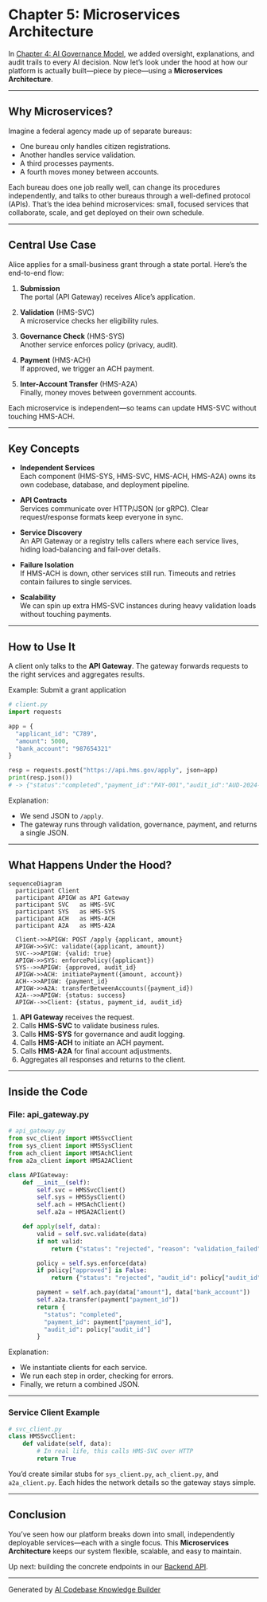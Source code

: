 # Chapter 5: Microservices Architecture

In [Chapter 4: AI Governance Model](04_ai_governance_model_.md), we added oversight, explanations, and audit trails to every AI decision. Now let’s look under the hood at how our platform is actually built—piece by piece—using a **Microservices Architecture**.

---

## Why Microservices?

Imagine a federal agency made up of separate bureaus:

- One bureau only handles citizen registrations.
- Another handles service validation.
- A third processes payments.
- A fourth moves money between accounts.

Each bureau does one job really well, can change its procedures independently, and talks to other bureaus through a well-defined protocol (APIs). That’s the idea behind microservices: small, focused services that collaborate, scale, and get deployed on their own schedule.

---

## Central Use Case

Alice applies for a small-business grant through a state portal. Here’s the end-to-end flow:

1. **Submission**  
   The portal (API Gateway) receives Alice’s application.

2. **Validation** (HMS-SVC)  
   A microservice checks her eligibility rules.

3. **Governance Check** (HMS-SYS)  
   Another service enforces policy (privacy, audit).

4. **Payment** (HMS-ACH)  
   If approved, we trigger an ACH payment.

5. **Inter-Account Transfer** (HMS-A2A)  
   Finally, money moves between government accounts.

Each microservice is independent—so teams can update HMS-SVC without touching HMS-ACH.

---

## Key Concepts

- **Independent Services**  
  Each component (HMS-SYS, HMS-SVC, HMS-ACH, HMS-A2A) owns its own codebase, database, and deployment pipeline.

- **API Contracts**  
  Services communicate over HTTP/JSON (or gRPC). Clear request/response formats keep everyone in sync.

- **Service Discovery**  
  An API Gateway or a registry tells callers where each service lives, hiding load-balancing and fail-over details.

- **Failure Isolation**  
  If HMS-ACH is down, other services still run. Timeouts and retries contain failures to single services.

- **Scalability**  
  We can spin up extra HMS-SVC instances during heavy validation loads without touching payments.

---

## How to Use It

A client only talks to the **API Gateway**. The gateway forwards requests to the right services and aggregates results.

Example: Submit a grant application

```python
# client.py
import requests

app = {
  "applicant_id": "C789",
  "amount": 5000,
  "bank_account": "987654321"
}

resp = requests.post("https://api.hms.gov/apply", json=app)
print(resp.json())
# -> {"status":"completed","payment_id":"PAY-001","audit_id":"AUD-2024-1234"}
```

Explanation:  
- We send JSON to `/apply`.  
- The gateway runs through validation, governance, payment, and returns a single JSON.

---

## What Happens Under the Hood?

```mermaid
sequenceDiagram
  participant Client
  participant APIGW as API Gateway
  participant SVC   as HMS-SVC
  participant SYS   as HMS-SYS
  participant ACH   as HMS-ACH
  participant A2A   as HMS-A2A

  Client->>APIGW: POST /apply {applicant, amount}
  APIGW->>SVC: validate({applicant, amount})
  SVC-->>APIGW: {valid: true}
  APIGW->>SYS: enforcePolicy({applicant})
  SYS-->>APIGW: {approved, audit_id}
  APIGW->>ACH: initiatePayment({amount, account})
  ACH-->>APIGW: {payment_id}
  APIGW->>A2A: transferBetweenAccounts({payment_id})
  A2A-->>APIGW: {status: success}
  APIGW-->>Client: {status, payment_id, audit_id}
```

1. **API Gateway** receives the request.  
2. Calls **HMS-SVC** to validate business rules.  
3. Calls **HMS-SYS** for governance and audit logging.  
4. Calls **HMS-ACH** to initiate an ACH payment.  
5. Calls **HMS-A2A** for final account adjustments.  
6. Aggregates all responses and returns to the client.

---

## Inside the Code

### File: api_gateway.py

```python
# api_gateway.py
from svc_client import HMSSvcClient
from sys_client import HMSSysClient
from ach_client import HMSAchClient
from a2a_client import HMSA2AClient

class APIGateway:
    def __init__(self):
        self.svc = HMSSvcClient()
        self.sys = HMSSysClient()
        self.ach = HMSAchClient()
        self.a2a = HMSA2AClient()

    def apply(self, data):
        valid = self.svc.validate(data)
        if not valid:
            return {"status": "rejected", "reason": "validation_failed"}

        policy = self.sys.enforce(data)
        if policy["approved"] is False:
            return {"status": "rejected", "audit_id": policy["audit_id"]}

        payment = self.ach.pay(data["amount"], data["bank_account"])
        self.a2a.transfer(payment["payment_id"])
        return {
          "status": "completed",
          "payment_id": payment["payment_id"],
          "audit_id": policy["audit_id"]
        }
```

Explanation:  
- We instantiate clients for each service.  
- We run each step in order, checking for errors.  
- Finally, we return a combined JSON.

---

### Service Client Example

```python
# svc_client.py
class HMSSvcClient:
    def validate(self, data):
        # In real life, this calls HMS-SVC over HTTP
        return True
```

You’d create similar stubs for `sys_client.py`, `ach_client.py`, and `a2a_client.py`. Each hides the network details so the gateway stays simple.

---

## Conclusion

You’ve seen how our platform breaks down into small, independently deployable services—each with a single focus. This **Microservices Architecture** keeps our system flexible, scalable, and easy to maintain.

Up next: building the concrete endpoints in our [Backend API](06_backend_api_.md).

---

Generated by [AI Codebase Knowledge Builder](https://github.com/The-Pocket/Tutorial-Codebase-Knowledge)